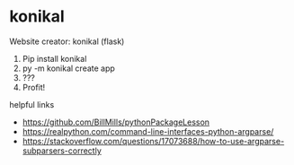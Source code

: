 # konikal
Website creator: konikal (flask)

1. Pip install konikal
2. py -m konikal create app
3. ???
4. Profit!

helpful links
* https://github.com/BillMills/pythonPackageLesson
* https://realpython.com/command-line-interfaces-python-argparse/
* https://stackoverflow.com/questions/17073688/how-to-use-argparse-subparsers-correctly